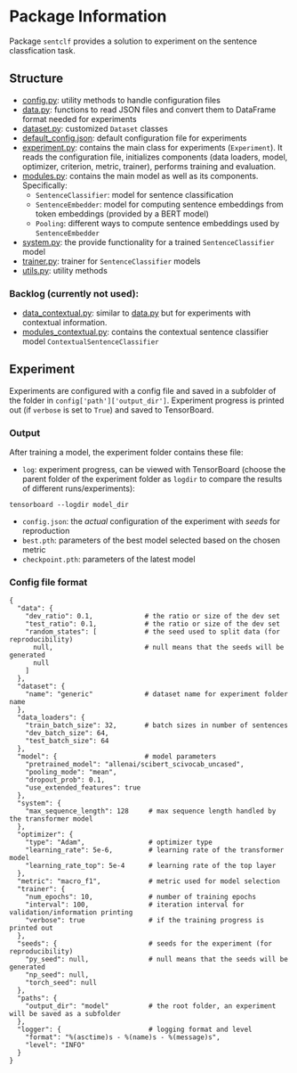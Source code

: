 # Package Information

Package ``sentclf`` provides a solution to experiment on the sentence classfication task.

## Structure

- [config.py](config.py): utility methods to handle configuration files
- [data.py](data.py): functions to read JSON files and convert them to DataFrame format needed for experiments
- [dataset.py](dataset.py): customized ``Dataset`` classes
- [default_config.json](default_config.json): default configuration file for experiments
- [experiment.py](experiment.py): contains the main class for experiments (``Experiment``). It reads the configuration
  file, initializes components (data loaders, model, optimizer, criterion, metric, trainer), performs training and
  evaluation.
- [modules.py](modules.py): contains the main model as well as its components. Specifically:
    - ``SentenceClassifier``: model for sentence classification
    - ``SentenceEmbedder``: model for computing sentence embeddings from token embeddings (provided by a BERT model)
    - ``Pooling``: different ways to compute sentence embeddings used by ``SentenceEmbedder``
- [system.py](system.py): the provide functionality for a trained ``SentenceClassifier`` model
- [trainer.py](trainer.py): trainer for ``SentenceClassifier`` models
- [utils.py](utils.py): utility methods

### Backlog (currently not used):

- [data_contextual.py](data_contextual.py): similar to [data.py](data.py) but for experiments with contextual
  information.
- [modules_contextual.py](modules.py): contains the contextual sentence classifier
  model ``ContextualSentenceClassifier``

## Experiment

Experiments are configured with a config file and saved in a subfolder of the folder in
``config['path']['output_dir']``. Experiment progress is printed out (if ``verbose`` is set to ``True``) and saved to
TensorBoard.

### Output

After training a model, the experiment folder contains these file:

- ``log``: experiment progress, can be viewed with TensorBoard
  (choose the parent folder of the experiment folder as ``logdir`` to compare the results of different
  runs/experiments):

```shell
tensorboard --logdir model_dir
```

- ``config.json``: the *actual* configuration of the experiment with *seeds* for reproduction
- ``best.pth``: parameters of the best model selected based on the chosen metric
- ``checkpoint.pth``: parameters of the latest model

### Config file format

```
{
  "data": {
    "dev_ratio": 0.1,             # the ratio or size of the dev set
    "test_ratio": 0.1,            # the ratio or size of the dev set
    "random_states": [            # the seed used to split data (for reproducibility)
      null,                       # null means that the seeds will be generated
      null
    ]
  },
  "dataset": {
    "name": "generic"             # dataset name for experiment folder name
  },
  "data_loaders": {
    "train_batch_size": 32,       # batch sizes in number of sentences
    "dev_batch_size": 64,
    "test_batch_size": 64
  },
  "model": {                      # model parameters
    "pretrained_model": "allenai/scibert_scivocab_uncased",
    "pooling_mode": "mean",
    "dropout_prob": 0.1,
    "use_extended_features": true
  },
  "system": {
    "max_sequence_length": 128     # max sequence length handled by the transformer model
  },
  "optimizer": {
    "type": "Adam",                # optimizer type
    "learning_rate": 5e-6,         # learning rate of the transformer model
    "learning_rate_top": 5e-4      # learning rate of the top layer
  },
  "metric": "macro_f1",            # metric used for model selection
  "trainer": {
    "num_epochs": 10,              # number of training epochs
    "interval": 100,               # iteration interval for validation/information printing
    "verbose": true                # if the training progress is printed out 
  },
  "seeds": {                       # seeds for the experiment (for reproducibility)
    "py_seed": null,               # null means that the seeds will be generated
    "np_seed": null,
    "torch_seed": null
  },
  "paths": {
    "output_dir": "model"          # the root folder, an experiment will be saved as a subfolder
  },
  "logger": {                      # logging format and level
    "format": "%(asctime)s - %(name)s - %(message)s",
    "level": "INFO"
  }
}
```